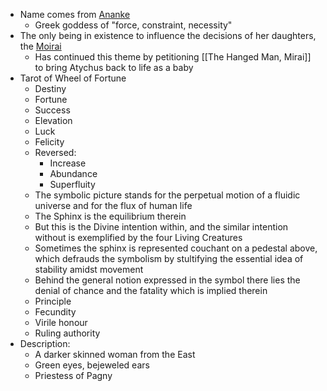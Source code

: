 - Name comes from [Ananke](https://en.wikipedia.org/wiki/Ananke)
	- Greek goddess of "force, constraint, necessity"
- The only being in existence to influence the decisions of her daughters, the [Moirai](https://en.wikipedia.org/wiki/Moirai)
	- Has continued this theme by petitioning [[The Hanged Man, Mirai]] to bring Atychus back to life as a baby
- Tarot of Wheel of Fortune
	- Destiny
	- Fortune
	- Success
	- Elevation
	- Luck
	- Felicity
	- Reversed:
		- Increase
		 - Abundance
		 - Superfluity
	 - The symbolic picture stands for the perpetual motion of a fluidic universe and for the flux of human life
	 - The Sphinx is the equilibrium therein
	 - But this is the Divine intention within, and the similar intention without is exemplified by the four Living Creatures
	 - Sometimes the sphinx is represented couchant on a pedestal above, which defrauds the symbolism by stultifying the essential idea of stability amidst movement
	 - Behind the general notion expressed in the symbol there lies the denial of chance and the fatality which is implied therein
	 - Principle
	 - Fecundity
	 - Virile honour
	 - Ruling authority
 - Description:
	 - A darker skinned woman from the East
	 - Green eyes, bejeweled ears
	 - Priestess of Pagny